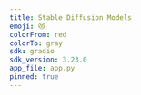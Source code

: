 ```yaml
---
title: Stable Diffusion Models
emoji: 😻
colorFrom: red
colorTo: gray
sdk: gradio
sdk_version: 3.23.0
app_file: app.py
pinned: true
---
```


<!--Check out the configuration reference at https://huggingface.co/docs/hub/spaces-config-reference-->